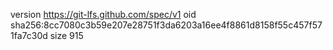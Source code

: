 version https://git-lfs.github.com/spec/v1
oid sha256:8cc7080c3b59e207e28751f3da6203a16ee4f8861d8158f55c457f571fa7c30d
size 915
